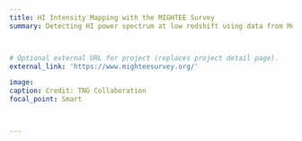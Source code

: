 ```yaml
---
title: HI Intensity Mapping with the MIGHTEE Survey
summary: Detecting HI power spectrum at low redshift using data from MeerKAT MIGHTEE Survey



# Optional external URL for project (replaces project detail page).
external_link: 'https://www.mighteesurvey.org/'

image:
caption: Credit: TNG Collaboration
focal_point: Smart



---
```

